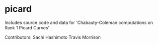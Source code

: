 # picard
Includes source code and data for 'Chabauty-Coleman computations on Rank 1 Picard Curves' 

Contributors:
Sachi Hashimoto
Travis Morrison
